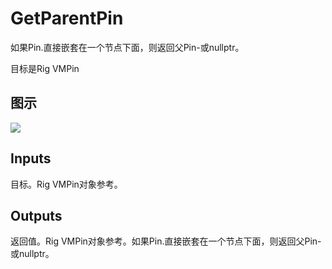 # GetParentPin

如果Pin.直接嵌套在一个节点下面，则返回父Pin-或nullptr。

目标是Rig VMPin

## 图示

![]($-20221218-20460346.png)

## Inputs

目标。Rig VMPin对象参考。  

## Outputs

返回值。Rig VMPin对象参考。如果Pin.直接嵌套在一个节点下面，则返回父Pin-或nullptr。

